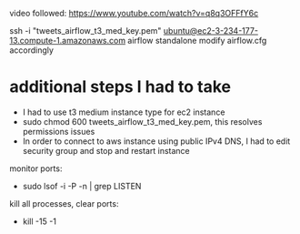video followed: https://www.youtube.com/watch?v=q8q3OFFfY6c

ssh -i "tweets_airflow_t3_med_key.pem" ubuntu@ec2-3-234-177-13.compute-1.amazonaws.com
airflow standalone
modify airflow.cfg accordingly

# additional steps I had to take
- I had to use t3 medium instance type for ec2 instance
- sudo chmod 600 tweets_airflow_t3_med_key.pem, this resolves permissions issues
- In order to connect to aws instance using public IPv4 DNS, I had to edit 
    security group and stop and restart instance

monitor ports:
- sudo lsof -i -P -n | grep LISTEN

kill all processes, clear ports:
- kill -15 -1
